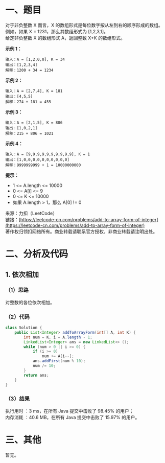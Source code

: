 # 一、题目
对于非负整数 X 而言，X 的数组形式是每位数字按从左到右的顺序形成的数组。例如，如果 X = 1231，那么其数组形式为 [1,2,3,1]。    
给定非负整数 X 的数组形式 A，返回整数 X+K 的数组形式。    
    
**示例 1：**   
```
输入：A = [1,2,0,0], K = 34
输出：[1,2,3,4]
解释：1200 + 34 = 1234
```
**示例 2：**
```
输入：A = [2,7,4], K = 181
输出：[4,5,5]
解释：274 + 181 = 455
```
**示例 3：**
```
输入：A = [2,1,5], K = 806
输出：[1,0,2,1]
解释：215 + 806 = 1021
```
**示例 4：**
```
输入：A = [9,9,9,9,9,9,9,9,9,9], K = 1
输出：[1,0,0,0,0,0,0,0,0,0,0]
解释：9999999999 + 1 = 10000000000
```
**提示：**    
- 1 <= A.length <= 10000
- 0 <= A[i] <= 9
- 0 <= K <= 10000
- 如果 A.length > 1，那么 A[0] != 0
     
来源：力扣（LeetCode）     
链接：[https://leetcode-cn.com/problems/add-to-array-form-of-integer](https://leetcode-cn.com/problems/add-to-array-form-of-integer)     
著作权归领扣网络所有。商业转载请联系官方授权，非商业转载请注明出处。    
# 二、分析及代码    
## 1. 依次相加
### （1）思路
对整数的各位依次相加。    
### （2）代码
```java
class Solution {
    public List<Integer> addToArrayForm(int[] A, int K) {
        int num = K, i = A.length - 1;
        LinkedList<Integer> ans = new LinkedList<> ();
        while (num > 0 || i >= 0) {
            if (i >= 0)
                num += A[i--];
            ans.addFirst(num % 10);
            num /= 10;
        }
        return ans;
    }
}
```
### （3）结果
执行用时 ：3 ms，在所有 Java 提交中击败了 98.45% 的用户；    
内存消耗 ：40.6 MB，在所有 Java 提交中击败了 15.97% 的用户。      
# 三、其他
暂无。  
